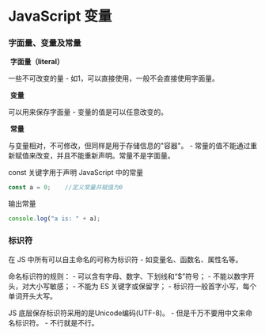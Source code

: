 # JavaScript 变量

### 字面量、变量及常量

​	**字面量（literal）**

一些不可改变的量
 \- 如1，可以直接使用，一般不会直接使用字面量。

​	**变量**

可以用来保存字面量
 \- 变量的值是可以任意改变的。

​	**常量**

与变量相对，不可修改，但同样是用于存储信息的"容器"。
 \- 常量的值不能通过重新赋值来改变，并且不能重新声明。常量不是字面量。

const 关键字用于声明  JavaScript 中的常量

```javascript
const a = 0;	//定义常量并赋值为0
```

输出常量

```javascript
console.log("a is: " + a);
```



### 标识符

在 JS 中所有可以自主命名的可称为标识符
 \- 如变量名、函数名、属性名等。

命名标识符的规则：
 \- 可以含有字母、数字、下划线和“$”符号；
 \- 不能以数字开头，对大小写敏感；
 \- 不能为 ES 关键字或保留字；
 \- 标识符一般首字小写，每个单词开头大写。

JS 底层保存标识符采用的是Unicode编码(UTF-8)。
 \- 但是千万不要用中文来命名标识符。
 \- 不行就是不行。
 
